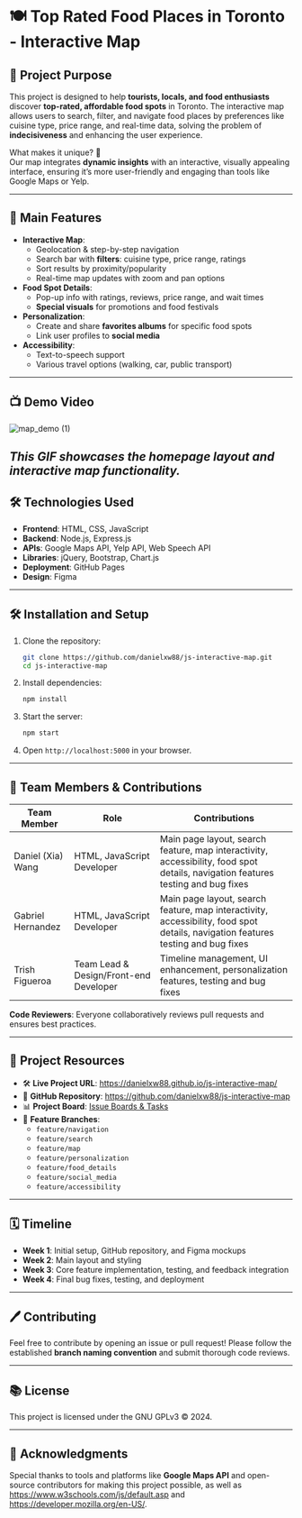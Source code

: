 # 🍽️ **Top Rated Food Places in Toronto - Interactive Map**

## 📌 **Project Purpose**
This project is designed to help **tourists, locals, and food enthusiasts** discover **top-rated, affordable food spots** in Toronto. The interactive map allows users to search, filter, and navigate food places by preferences like cuisine type, price range, and real-time data, solving the problem of **indecisiveness** and enhancing the user experience.

What makes it unique? 🎯  
Our map integrates **dynamic insights** with an interactive, visually appealing interface, ensuring it’s more user-friendly and engaging than tools like Google Maps or Yelp.

---

## 🚀 **Main Features**
- **Interactive Map**:  
   - Geolocation & step-by-step navigation  
   - Search bar with **filters**: cuisine type, price range, ratings  
   - Sort results by proximity/popularity  
   - Real-time map updates with zoom and pan options  
- **Food Spot Details**:  
   - Pop-up info with ratings, reviews, price range, and wait times  
   - **Special visuals** for promotions and food festivals  
- **Personalization**:  
   - Create and share **favorites albums** for specific food spots  
   - Link user profiles to **social media**  
- **Accessibility**:  
   - Text-to-speech support  
   - Various travel options (walking, car, public transport)

---

## 📺 **Demo Video**
![map_demo (1)](https://github.com/user-attachments/assets/7bb7cf0c-2cb4-4d93-86e9-9e0607db470a)

_This GIF showcases the homepage layout and interactive map functionality._
---

## 🛠️ **Technologies Used**
- **Frontend**: HTML, CSS, JavaScript  
- **Backend**: Node.js, Express.js  
- **APIs**: Google Maps API, Yelp API, Web Speech API  
- **Libraries**: jQuery, Bootstrap, Chart.js  
- **Deployment**: GitHub Pages  
- **Design**: Figma  

---

## 🛠️ **Installation and Setup**
1. Clone the repository:  
   ```bash
   git clone https://github.com/danielxw88/js-interactive-map.git
   cd js-interactive-map
   ```
2. Install dependencies:  
   ```bash
   npm install
   ```
3. Start the server:  
   ```bash
   npm start
   ```
4. Open `http://localhost:5000` in your browser.

---

## 👥 **Team Members & Contributions**
| **Team Member**       | **Role**                 | **Contributions**                         |
|------------------------|--------------------------|-------------------------------------------|
| Daniel (Xia) Wang       | HTML, JavaScript Developer    | Main page layout,  search feature, map interactivity, accessibility, food spot details, navigation features testing and bug fixes |
| Gabriel Hernandez      | HTML, JavaScript Developer     | Main page layout,  search feature, map interactivity, accessibility, food spot details, navigation features testing and bug fixes |
| Trish Figueroa     | Team Lead & Design/Front-end Developer  | Timeline management, UI enhancement, personalization features, testing and bug fixes |

**Code Reviewers**: Everyone collaboratively reviews pull requests and ensures best practices.

---

## 🔗 **Project Resources**
- 🛠️ **Live Project URL**: https://danielxw88.github.io/js-interactive-map/
- 📂 **GitHub Repository**: https://github.com/danielxw88/js-interactive-map  
- 📊 **Project Board**: [Issue Boards & Tasks](#)  
- 🌲 **Feature Branches**:  
   - `feature/navigation`  
   - `feature/search`  
   - `feature/map`  
   - `feature/personalization`  
   - `feature/food_details`  
   - `feature/social_media`  
   - `feature/accessibility`

---

## 🗓 **Timeline**
- **Week 1**: Initial setup, GitHub repository, and Figma mockups  
- **Week 2**: Main layout and styling  
- **Week 3**: Core feature implementation, testing, and feedback integration  
- **Week 4**: Final bug fixes, testing, and deployment  

---

## 🖊️ **Contributing**
Feel free to contribute by opening an issue or pull request! Please follow the established **branch naming convention** and submit thorough code reviews.

---

## 📚 **License**
This project is licensed under the GNU GPLv3 © 2024. 

---

## 🤝 **Acknowledgments**
Special thanks to tools and platforms like **Google Maps API** and open-source contributors for making this project possible, as well as https://www.w3schools.com/js/default.asp and https://developer.mozilla.org/en-US/.
